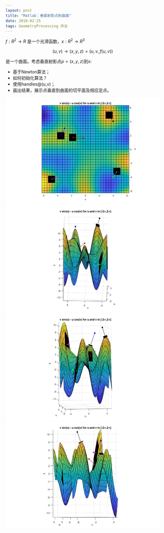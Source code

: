```yaml
---
layout: post
title: "Matlab：垂直射影点到曲面"
date: 2018-02-25
tags: GeometryProcessing 作业
---
```

$f: R^2 \to R$ 是一个光滑函数，$x: R^2 \to R^3$

$$(u,v)\to(x,y,z)=(u,v,f(u,v))$$

是一个曲面。考虑垂直射影点$p=(x,y,z)$到$x$:
 - 基于Newton算法；
 - 如何初始化算法？
 - 使用handles@(u,v)；
 - 画出结果，展示点垂直到曲面的切平面及相应足点。

![](/images/posts/gp_homework/11fig_2d.jpg)
![](/images/posts/gp_homework/11fig_3d.jpg)
![](/images/posts/gp_homework/11fig_3d1.jpg)
![](/images/posts/gp_homework/11fig_3d2.jpg)
